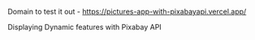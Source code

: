
Domain to test it out - https://pictures-app-with-pixabayapi.vercel.app/

Displaying Dynamic features with Pixabay API

